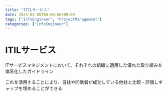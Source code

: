 ```yaml
---
title: "ITILサービス"
date: 2023-04-05T00:00:00+09:00
tags: ["InfoEngineer", "ProjectManagement"]
categories: ["InfoEngineer"]
---
```

# ITILサービス

ITサービスマネジメントにおいて、それぞれの組織に適用した優れた取り組みを体系化したガイドライン

これを活用することにより、自社や同業者が成功している他社と比較・評価しギャップを埋めることができる